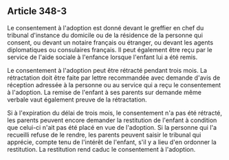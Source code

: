 Article 348-3
----
Le consentement à l'adoption est donné devant le greffier en chef du tribunal
d'instance du domicile ou de la résidence de la personne qui consent, ou devant
un notaire français ou étranger, ou devant les agents diplomatiques ou
consulaires français. Il peut également être reçu par le service de l'aide
sociale à l'enfance lorsque l'enfant lui a été remis.

Le consentement à l'adoption peut être rétracté pendant trois mois. La
rétractation doit être faite par lettre recommandée avec demande d'avis de
réception adressée à la personne ou au service qui a reçu le consentement à
l'adoption. La remise de l'enfant à ses parents sur demande même verbale vaut
également preuve de la rétractation.

Si à l'expiration du délai de trois mois, le consentement n'a pas été rétracté,
les parents peuvent encore demander la restitution de l'enfant à condition que
celui-ci n'ait pas été placé en vue de l'adoption. Si la personne qui l'a
recueilli refuse de le rendre, les parents peuvent saisir le tribunal qui
apprécie, compte tenu de l'intérêt de l'enfant, s'il y a lieu d'en ordonner la
restitution. La restitution rend caduc le consentement à l'adoption.
